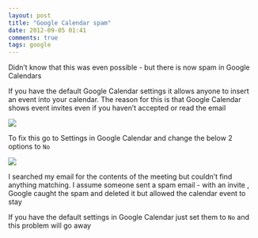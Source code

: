 ```yaml
---
layout: post
title: "Google Calendar spam"
date: 2012-09-05 01:41
comments: true
tags: google
---
```

Didn’t know that this was even possible - but there is now spam in Google Calendars

If you have the default Google Calendar settings it allows anyone to insert an event into your calendar. 
The reason for this is that Google Calendar shows event invites even if you haven’t accepted or read the email

![](http://i.minus.com/ixw1QuU9BRJgP.png)

To fix this go to Settings in Google Calendar and change the below 2 options to `No`

![](http://i.minus.com/iblsjtyHGrcZne.png)

I searched my email for the contents of the meeting but couldn’t find anything matching. 
I assume someone sent a spam email - with an invite , Google caught the spam and deleted it but allowed the calendar event to stay

If you have the default settings in Google Calendar just set them to `No` and this problem will go away

